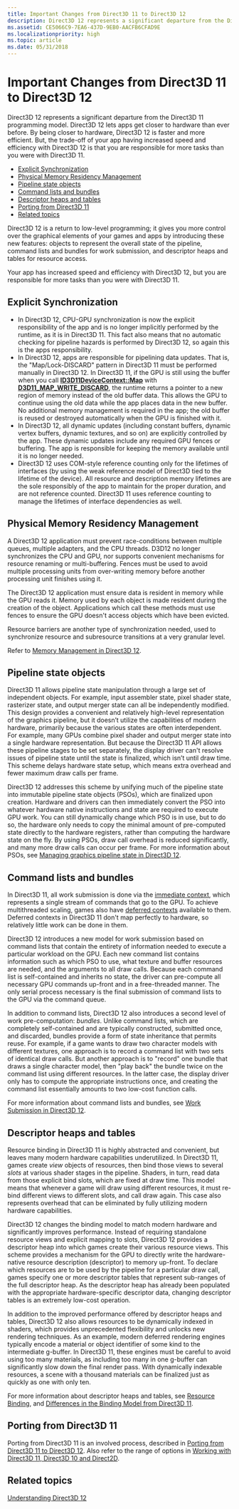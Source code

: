 ```yaml
---
title: Important Changes from Direct3D 11 to Direct3D 12
description: Direct3D 12 represents a significant departure from the Direct3D 11 programming model. Direct3D 12 lets apps get closer to hardware than ever before.
ms.assetid: CE5066C9-7EA6-437D-9EB0-AACFB6CFAD9E
ms.localizationpriority: high
ms.topic: article
ms.date: 05/31/2018
---
```


# Important Changes from Direct3D 11 to Direct3D 12

Direct3D 12 represents a significant departure from the Direct3D 11 programming model. Direct3D 12 lets apps get closer to hardware than ever before. By being closer to hardware, Direct3D 12 is faster and more efficient. But, the trade-off of your app having increased speed and efficiency with Direct3D 12 is that you are responsible for more tasks than you were with Direct3D 11.

-   [Explicit Synchronization](#explicit-synchronization)
-   [Physical Memory Residency Management](#physical-memory-residency-management)
-   [Pipeline state objects](#pipeline-state-objects)
-   [Command lists and bundles](#command-lists-and-bundles)
-   [Descriptor heaps and tables](#descriptor-heaps-and-tables)
-   [Porting from Direct3D 11](#porting-from-direct3d-11)
-   [Related topics](#related-topics)

Direct3D 12 is a return to low-level programming; it gives you more control over the graphical elements of your games and apps by introducing these new features: objects to represent the overall state of the pipeline, command lists and bundles for work submission, and descriptor heaps and tables for resource access.

Your app has increased speed and efficiency with Direct3D 12, but you are responsible for more tasks than you were with Direct3D 11.

## Explicit Synchronization

-   In Direct3D 12, CPU-GPU synchronization is now the explicit responsibility of the app and is no longer implicitly performed by the runtime, as it is in Direct3D 11. This fact also means that no automatic checking for pipeline hazards is performed by Direct3D 12, so again this is the apps responsibility.
-   In Direct3D 12, apps are responsible for pipelining data updates. That is, the "Map/Lock-DISCARD" pattern in Direct3D 11 must be performed manually in Direct3D 12. In Direct3D 11, if the GPU is still using the buffer when you call [**ID3D11DeviceContext::Map**](https://docs.microsoft.com/windows/desktop/api/d3d11/nf-d3d11-id3d11devicecontext-map) with [**D3D11\_MAP\_WRITE\_DISCARD**](https://docs.microsoft.com/windows/desktop/api/d3d11/ne-d3d11-d3d11_map), the runtime returns a pointer to a new region of memory instead of the old buffer data. This allows the GPU to continue using the old data while the app places data in the new buffer. No additional memory management is required in the app; the old buffer is reused or destroyed automatically when the GPU is finished with it.
-   In Direct3D 12, all dynamic updates (including constant buffers, dynamic vertex buffers, dynamic textures, and so on) are explicitly controlled by the app. These dynamic updates include any required GPU fences or buffering. The app is responsible for keeping the memory available until it is no longer needed.
-   Direct3D 12 uses COM-style reference counting only for the lifetimes of interfaces (by using the weak reference model of Direct3D tied to the lifetime of the device). All resource and description memory lifetimes are the sole responsibly of the app to maintain for the proper duration, and are not reference counted. Direct3D 11 uses reference counting to manage the lifetimes of interface dependencies as well.

## Physical Memory Residency Management

A Direct3D 12 application must prevent race-conditions between multiple queues, multiple adapters, and the CPU threads. D3D12 no longer synchronizes the CPU and GPU, nor supports convenient mechanisms for resource renaming or multi-buffering. Fences must be used to avoid multiple processing units from over-writing memory before another processing unit finishes using it.

The Direct3D 12 application must ensure data is resident in memory while the GPU reads it. Memory used by each object is made resident during the creation of the object. Applications which call these methods must use fences to ensure the GPU doesn't access objects which have been evicted.

Resource barriers are another type of synchronization needed, used to synchronize resource and subresource transitions at a very granular level.

Refer to [Memory Management in Direct3D 12](memory-management.md).

## Pipeline state objects

Direct3D 11 allows pipeline state manipulation through a large set of independent objects. For example, input assembler state, pixel shader state, rasterizer state, and output merger state can all be independently modified. This design provides a convenient and relatively high-level representation of the graphics pipeline, but it doesn’t utilize the capabilities of modern hardware, primarily because the various states are often interdependent. For example, many GPUs combine pixel shader and output merger state into a single hardware representation. But because the Direct3D 11 API allows these pipeline stages to be set separately, the display driver can't resolve issues of pipeline state until the state is finalized, which isn’t until draw time. This scheme delays hardware state setup, which means extra overhead and fewer maximum draw calls per frame.

Direct3D 12 addresses this scheme by unifying much of the pipeline state into immutable pipeline state objects (PSOs), which are finalized upon creation. Hardware and drivers can then immediately convert the PSO into whatever hardware native instructions and state are required to execute GPU work. You can still dynamically change which PSO is in use, but to do so, the hardware only needs to copy the minimal amount of pre-computed state directly to the hardware registers, rather than computing the hardware state on the fly. By using PSOs, draw call overhead is reduced significantly, and many more draw calls can occur per frame. For more information about PSOs, see [Managing graphics pipeline state in Direct3D 12](managing-graphics-pipeline-state-in-direct3d-12.md).

## Command lists and bundles

In Direct3D 11, all work submission is done via the [immediate context](https://docs.microsoft.com/windows/desktop/direct3d11/overviews-direct3d-11-render-multi-thread-render), which represents a single stream of commands that go to the GPU. To achieve multithreaded scaling, games also have [deferred contexts](https://docs.microsoft.com/windows/desktop/direct3d11/overviews-direct3d-11-render-multi-thread-render) available to them. Deferred contexts in Direct3D 11 don't map perfectly to hardware, so relatively little work can be done in them.

Direct3D 12 introduces a new model for work submission based on command lists that contain the entirety of information needed to execute a particular workload on the GPU. Each new command list contains information such as which PSO to use, what texture and buffer resources are needed, and the arguments to all draw calls. Because each command list is self-contained and inherits no state, the driver can pre-compute all necessary GPU commands up-front and in a free-threaded manner. The only serial process necessary is the final submission of command lists to the GPU via the command queue.

In addition to command lists, Direct3D 12 also introduces a second level of work pre-computation: *bundles*. Unlike command lists, which are completely self-contained and are typically constructed, submitted once, and discarded, bundles provide a form of state inheritance that permits reuse. For example, if a game wants to draw two character models with different textures, one approach is to record a command list with two sets of identical draw calls. But another approach is to "record" one bundle that draws a single character model, then "play back" the bundle twice on the command list using different resources. In the latter case, the display driver only has to compute the appropriate instructions once, and creating the command list essentially amounts to two low-cost function calls.

For more information about command lists and bundles, see [Work Submission in Direct3D 12](command-queues-and-command-lists.md).

## Descriptor heaps and tables

Resource binding in Direct3D 11 is highly abstracted and convenient, but leaves many modern hardware capabilities underutilized. In Direct3D 11, games create *view* objects of resources, then bind those views to several *slots* at various shader stages in the pipeline. Shaders, in turn, read data from those explicit bind slots, which are fixed at draw time. This model means that whenever a game will draw using different resources, it must re-bind different views to different slots, and call draw again. This case also represents overhead that can be eliminated by fully utilizing modern hardware capabilities.

Direct3D 12 changes the binding model to match modern hardware and significantly improves performance. Instead of requiring standalone resource views and explicit mapping to slots, Direct3D 12 provides a descriptor heap into which games create their various resource views. This scheme provides a mechanism for the GPU to directly write the hardware-native resource description (descriptor) to memory up-front. To declare which resources are to be used by the pipeline for a particular draw call, games specify one or more descriptor tables that represent sub-ranges of the full descriptor heap. As the descriptor heap has already been populated with the appropriate hardware-specific descriptor data, changing descriptor tables is an extremely low-cost operation.

In addition to the improved performance offered by descriptor heaps and tables, Direct3D 12 also allows resources to be dynamically indexed in shaders, which provides unprecedented flexibility and unlocks new rendering techniques. As an example, modern deferred rendering engines typically encode a material or object identifier of some kind to the intermediate g-buffer. In Direct3D 11, these engines must be careful to avoid using too many materials, as including too many in one g-buffer can significantly slow down the final render pass. With dynamically indexable resources, a scene with a thousand materials can be finalized just as quickly as one with only ten.

For more information about descriptor heaps and tables, see [Resource Binding](resource-binding.md), and [Differences in the Binding Model from Direct3D 11](binding-model.md).

## Porting from Direct3D 11

Porting from Direct3D 11 is an involved process, described in [Porting from Direct3D 11 to Direct3D 12](porting-from-direct3d-11-to-direct3d-12.md). Also refer to the range of options in [Working with Direct3D 11, Direct3D 10 and Direct2D](direct3d-12-interop.md).

## Related topics

<dl> <dt>

[Understanding Direct3D 12](directx-12-getting-started.md)
</dt> </dl>

 

 




